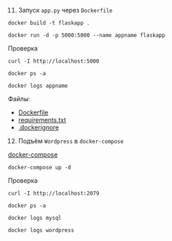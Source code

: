 11. Запуск `app.py` через `Dockerfile`
```shell
docker build -t flaskapp .

docker run -d -p 5000:5000 --name appname flaskapp
```
Проверка
```shell
curl -I http://localhost:5000

docker ps -a

docker logs appname
```
Файлы:
- [Dockerfile](./Dockerfile)
- [requirements.txt](./requirements.txt)
- [.dockerignore](./.dockerignore)

12. Подъём `Wordpress` в `docker-compose`

[docker-compose](docker-compose.yaml)
```shell
docker-compose up -d
```

Проверка
```shell
curl -I http://localhost:2079

docker ps -a

docker logs mysql

docker logs wordpress
```

